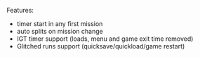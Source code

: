 Features:
* timer start in any first mission
* auto splits on mission change
* IGT timer support (loads, menu and game exit time removed)
* Glitched runs support (quicksave/quickload/game restart)
